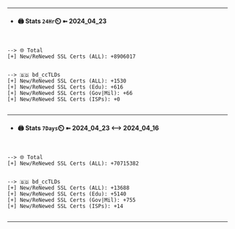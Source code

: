 

---
- #### 🖨️ **Stats** `24Hr`⏲️ ➼ 2024_04_23
```console


--> 🌐 Total
[+] New/ReNewed SSL Certs (ALL): +8906017


--> 🇧🇩 bd_ccTLDs
[+] New/ReNewed SSL Certs (ALL): +1530
[+] New/ReNewed SSL Certs (Edu): +616
[+] New/ReNewed SSL Certs (Gov|Mil): +66
[+] New/ReNewed SSL Certs (ISPs): +0


```

---
- #### 🖨️ **Stats** `7Days`⏲️ ➼ 2024_04_23 <--> 2024_04_16
```console


--> 🌐 Total
[+] New/ReNewed SSL Certs (ALL): +70715382


--> 🇧🇩 bd_ccTLDs
[+] New/ReNewed SSL Certs (ALL): +13688
[+] New/ReNewed SSL Certs (Edu): +5140
[+] New/ReNewed SSL Certs (Gov|Mil): +755
[+] New/ReNewed SSL Certs (ISPs): +14


```

---

